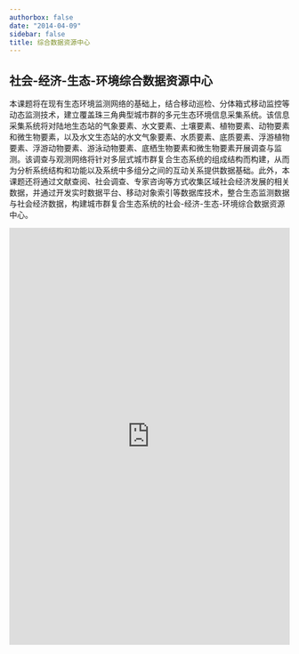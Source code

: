 ```yaml
---
authorbox: false
date: "2014-04-09"
sidebar: false
title: 综合数据资源中心
---
```


## 社会-经济-生态-环境综合数据资源中心

本课题将在现有生态环境监测网络的基础上，结合移动巡检、分体箱式移动监控等动态监测技术，建立覆盖珠三角典型城市群的多元生态环境信息采集系统。该信息采集系统将对陆地生态站的气象要素、水文要素、土壤要素、植物要素、动物要素和微生物要素，以及水文生态站的水文气象要素、水质要素、底质要素、浮游植物要素、浮游动物要素、游泳动物要素、底栖生物要素和微生物要素开展调查与监测。该调查与观测网络将针对多层式城市群复合生态系统的组成结构而构建，从而为分析系统结构和功能以及系统中多组分之间的互动关系提供数据基础。此外，本课题还将通过文献查阅、社会调查、专家咨询等方式收集区域社会经济发展的相关数据，并通过开发实时数据平台、移动对象索引等数据库技术，整合生态监测数据与社会经济数据，构建城市群复合生态系统的社会-经济-生态-环境综合数据资源中心。

<iframe
  src="https://prdcities.nextgis.com/resource/1/display"
  width=100%
  height=750
  frameborder=0  
  allowfullscreen>
</iframe>

